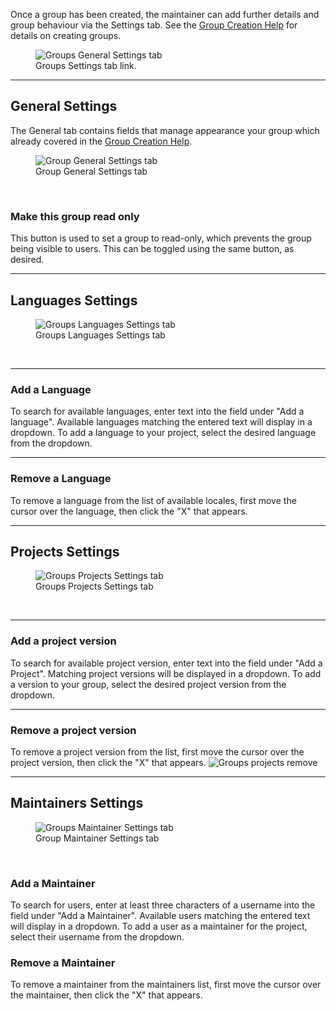 Once a group has been created, the maintainer can add further details and group behaviour via the Settings tab.
See the [Group Creation Help](user-guide/groups/create-group) for details on creating groups.
<figure>
<img alt="Groups General Settings tab" src="images/group-settings-button.gif" />
<figcaption>Groups Settings tab link.</figcaption>
</figure>

------------
## General Settings

The General tab contains fields that manage appearance your group which already covered in the [Group Creation Help](user-guide/groups/create-group).

<figure>
<img alt="Group General Settings tab" src="images/group-general-settings.gif" />
<figcaption>Group General Settings tab</figcaption>
</figure>
<br/>


### Make this group read only

This button is used to set a group to read-only, which prevents the group being visible to users. This can be toggled using the same button, as desired.

------------

## Languages Settings

<figure>
<img alt="Groups Languages Settings tab" src="/images/group-languages-settings.gif" />
<figcaption>Groups Languages Settings tab</figcaption>
</figure>
<br>

------------
### Add a Language

To search for available languages, enter text into the field under "Add a language". Available languages matching the entered text will display in a dropdown.
To add a language to your project, select the desired language from the dropdown.

------------
### Remove a Language

To remove a language from the list of available locales, first move the cursor over the language, then click the "X" that appears.

------------

## Projects Settings

<figure>
<img alt="Groups Projects Settings tab" src="/images/group-projects-settings.gif" />
<figcaption>Groups Projects Settings tab</figcaption>
</figure>
<br>

------------
### Add a project version

To search for available project version, enter text into the field under "Add a Project". Matching project versions will be displayed in a dropdown.
To add a version to your group, select the desired project version from the dropdown.

------------
### Remove a project version

To remove a project version from the list, first move the cursor over the project version, then click the "X" that appears.
<img alt="Groups projects remove" src="/images/group-projects-remove.gif" />

------------

## Maintainers Settings

<figure>
<img alt="Groups Maintainer Settings tab" src="images/group-maintainer-settings.gif" />
<figcaption>Group Maintainer Settings tab</figcaption>
</figure>
<br>

### Add a Maintainer

To search for users, enter at least three characters of a username into the field under "Add a Maintainer". Available users matching the entered text will display in a dropdown.
To add a user as a maintainer for the project, select their username from the dropdown.

### Remove a Maintainer

To remove a maintainer from the maintainers list, first move the cursor over the maintainer, then click the "X" that appears.
